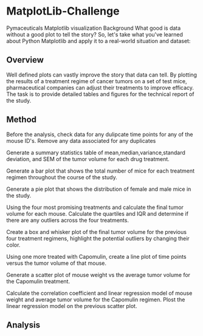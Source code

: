 # MatplotLib-Challenge
Pymaceuticals Matplotlib visualization 
Background
What good is data without a good plot to tell the story?
So, let's take what you've learned about Python Matplotlib and apply it to a real-world situation and dataset:

## Overview

Well defined plots can vastly improve the story that data can tell. By plotting the results of a treatment regime of cancer tumors on a set of test mice, pharmaceutical companies can adjust their treatments to improve efficacy. The task is to provide detailed tables and figures for the technical report of the study. 

## Method
Before the analysis, check data for any dulipcate time points for any of the mouse ID's. Remove any data associated for any duplicates

Generate a summary statistics table of mean,median,variance,standard deviation, and SEM of the tumor volume for each drug treatment.

Generate a bar plot that shows the total number of mice for each treatment regimen throughout the course of the study. 

Generate a pie plot that shows the distribution of female and male mice in the study.

Using the four most promising treatments and calculate the final tumor volume for each mouse. Calculate the quartiles and IQR and determine if there are any outliers across the four treatments. 

Create a box and whisker plot of the final tumor volume for the previous four treatment regimens, highlight the potential outliers by changing their color. 

Using one more treated with Capomulin, create a line plot of time points versus the tumor volume of that mouse.

Generate a scatter plot of mouse weight vs the average tumor volume for the Capomulin treatment.

Calculate the correlation coefficient and linear regression model of mouse weight and average tumor volume for the Capomulin regimen. Plost the linear regression model on the previous scatter plot. 

## Analysis


